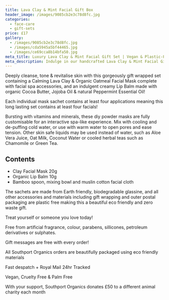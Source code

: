 ```yaml
---
title: Lava Clay & Mint Facial Gift Box
header_image: /images/9085cb2e3c78d8fc.jpg
categories:
  - face-care
  - gift-sets
price: £17
gallery:
  - /images/9085cb2e3c78d8fc.jpg
  - /images/cda5945a5bf44465.jpg
  - /images/ce69cca8b14bfa50.jpg
meta_title: Luxury Lava Clay & Mint Facial Gift Set | Vegan & Plastic-Free | Southport Organics
meta_description: Indulge in our handcrafted Lava Clay & Mint Facial Gift Box with organic clay mask and peppermint lip balm. 100% vegan, cruelty-free and eco-friendly.
---
```

Deeply cleanse, tone & revitalise skin with this gorgeously gift wrapped set containing a Calming Lava Clay & Organic Oatmeal Facial Mask complete with facial spa accessories, and an indulgent creamy Lip Balm made with organic Cocoa Butter, Jojoba Oil & natural Peppermint Essential Oil!

Each individual mask sachet contains at least four applications meaning this long lasting set contains at least four facials!

Bursting with vitamins and minerals, these diy powder masks are fully customisable for an interactive spa-like experience. Mix with cooling and de-puffing cold water, or use with warm water to open pores and ease tension. Other skin safe liquids may be used instead of water, such as Aloe Vera Juice, Oat Milk, Coconut Water or cooled herbal teas such as Chamomile or Green Tea.

## Contents

- Clay Facial Mask 20g
- Organic Lip Balm 10g
- Bamboo spoon, mixing bowl and muslin cotton facial cloth

The sachets are made from Earth friendly, biodegradable glassine, and all other accessories and materials including gift wrapping and outer postal packaging are plastic free making this a beautiful eco friendly and zero waste gift.

Treat yourself or someone you love today!

Free from artificial fragrance, colour, parabens, sillicones, petroleum derivatives or sulphates.

Gift messages are free with every order!

All Southport Organics orders are beautifully packaged using eco friendly materials

Fast despatch + Royal Mail 24hr Tracked

Vegan, Cruelty Free & Palm Free

With your support, Southport Organics donates £50 to a different animal charity each month
